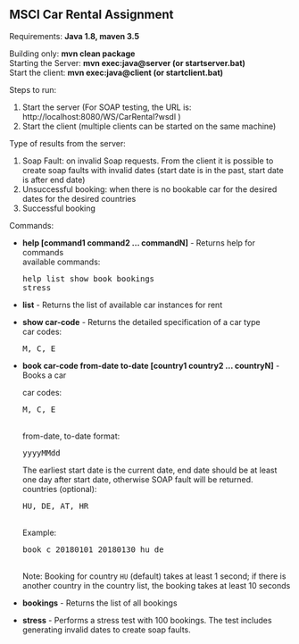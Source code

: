 ## MSCI Car Rental Assignment

Requirements: **Java 1.8, maven 3.5**

Building only: **mvn clean package**      
Starting the Server: **mvn exec:java@server (or startserver.bat)**       
Start the client: **mvn exec:java@client (or startclient.bat)**        

Steps to run:     
1. Start the server (For SOAP testing, the URL is: http://localhost:8080/WS/CarRental?wsdl )
2. Start the client (multiple clients can be started on the same machine)

Type of results from the server:    
1. Soap Fault: on invalid Soap requests. From the client it is possible to create soap faults with invalid dates (start date is in the past, start date is after end date)
2. Unsuccessful booking: when there is no bookable car for the desired dates for the desired countries
3. Successful booking

Commands:
* **help [command1 command2 ... commandN]** - Returns help for commands  
 available commands: <pre>help list show book bookings stress</pre>

* **list** - Returns the list of available car instances for rent

* **show car-code** - Returns the detailed specification of a car type    
car codes: <pre>M, C, E</pre>

* **book car-code from-date to-date [country1 country2 ... countryN]** - Books a car   

    car codes: <pre>M, C, E</pre>   
    from-date, to-date format: <pre>yyyyMMdd</pre> The earliest start date is the current date, end date should be at least one day after start date, otherwise SOAP fault will be returned.       
    countries (optional): <pre>HU, DE, AT, HR</pre>     
    Example: <pre>book c 20180101 20180130 hu de</pre>     
    Note: Booking for country <code>HU</code> (default) takes at least 1 second; if there is another country in the country list, the booking takes at least 10 seconds        

* **bookings** - Returns the list of all bookings

* **stress** - Performs a stress test with 100 bookings. The test includes generating invalid dates to create soap faults.
